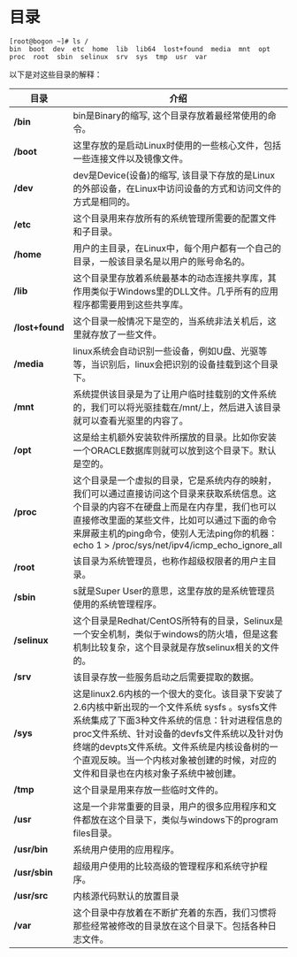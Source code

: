 # 目录

```
[root@bogon ~]# ls /
bin  boot  dev  etc  home  lib  lib64  lost+found  media  mnt  opt  proc  root  sbin  selinux  srv  sys  tmp  usr  var

```

以下是对这些目录的解释：

| 目录 |介绍 |
| -- | -- |
|**/bin**|bin是Binary的缩写, 这个目录存放着最经常使用的命令。|
|**/boot**|这里存放的是启动Linux时使用的一些核心文件，包括一些连接文件以及镜像文件。|
|**/dev**|dev是Device(设备)的缩写, 该目录下存放的是Linux的外部设备，在Linux中访问设备的方式和访问文件的方式是相同的。|
|**/etc**|这个目录用来存放所有的系统管理所需要的配置文件和子目录。|
|**/home**|用户的主目录，在Linux中，每个用户都有一个自己的目录，一般该目录名是以用户的账号命名的。|
|**/lib**|这个目录里存放着系统最基本的动态连接共享库，其作用类似于Windows里的DLL文件。几乎所有的应用程序都需要用到这些共享库。|
|**/lost+found**|这个目录一般情况下是空的，当系统非法关机后，这里就存放了一些文件。|
|**/media**|linux系统会自动识别一些设备，例如U盘、光驱等等，当识别后，linux会把识别的设备挂载到这个目录下。|
|**/mnt**|系统提供该目录是为了让用户临时挂载别的文件系统的，我们可以将光驱挂载在/mnt/上，然后进入该目录就可以查看光驱里的内容了。|
|**/opt**|这是给主机额外安装软件所摆放的目录。比如你安装一个ORACLE数据库则就可以放到这个目录下。默认是空的。|
|**/proc**|这个目录是一个虚拟的目录，它是系统内存的映射，我们可以通过直接访问这个目录来获取系统信息。这个目录的内容不在硬盘上而是在内存里，我们也可以直接修改里面的某些文件，比如可以通过下面的命令来屏蔽主机的ping命令，使别人无法ping你的机器：echo 1 > /proc/sys/net/ipv4/icmp_echo_ignore_all|
|**/root**|该目录为系统管理员，也称作超级权限者的用户主目录。|
|**/sbin**|s就是Super User的意思，这里存放的是系统管理员使用的系统管理程序。|
|**/selinux**| 这个目录是Redhat/CentOS所特有的目录，Selinux是一个安全机制，类似于windows的防火墙，但是这套机制比较复杂，这个目录就是存放selinux相关的文件的。|
|**/srv**| 该目录存放一些服务启动之后需要提取的数据。|
|**/sys**| 这是linux2.6内核的一个很大的变化。该目录下安装了2.6内核中新出现的一个文件系统 sysfs 。sysfs文件系统集成了下面3种文件系统的信息：针对进程信息的proc文件系统、针对设备的devfs文件系统以及针对伪终端的devpts文件系统。文件系统是内核设备树的一个直观反映。当一个内核对象被创建的时候，对应的文件和目录也在内核对象子系统中被创建。|
|**/tmp**|这个目录是用来存放一些临时文件的。|
|**/usr**|这是一个非常重要的目录，用户的很多应用程序和文件都放在这个目录下，类似与windows下的program files目录。|
|**/usr/bin**|系统用户使用的应用程序。|
|**/usr/sbin**|超级用户使用的比较高级的管理程序和系统守护程序。|
|**/usr/src**|内核源代码默认的放置目录|
|**/var**|这个目录中存放着在不断扩充着的东西，我们习惯将那些经常被修改的目录放在这个目录下。包括各种日志文件。|




